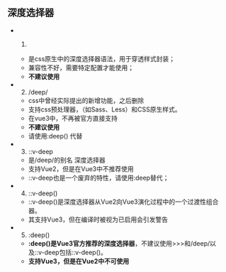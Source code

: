 ## 深度选择器
- 1. >>>
  - 是css原生中的深度选择器语法，用于穿透样式封装；
  - 兼容性不好，需要特定配置才能使用；
  - **不建议使用**
- 2. /deep/
  - css中曾经实际提出的新增功能，之后删除
  - 支持css预处理器，（如Sass、Less）和CSS原生样式。
  - 在vue3中，不再被官方直接支持
  - **不建议使用**
  - 请使用:deep() 代替
- 3. ::v-deep
  - 是/deep/的别名 深度选择器
  - 支持Vue2，但是在Vue3中不推荐使用
  - ::v-deep也是一个废弃的特性，请使用:deep替代；
- 4. ::v-deep()
  - ::v-deep()是深度选择器从Vue2向Vue3演化过程中的一个过渡性组合器。
  - 其支持Vue3，但在编译时被视为已启用会引发警告
- 5. :deep()
  - **:deep()是Vue3官方推荐的深度选择器**，不建议使用>>>和/deep/以及::v-deep包括::v-deep()。
  - **支持Vue3，但是在Vue2中不可使用**
